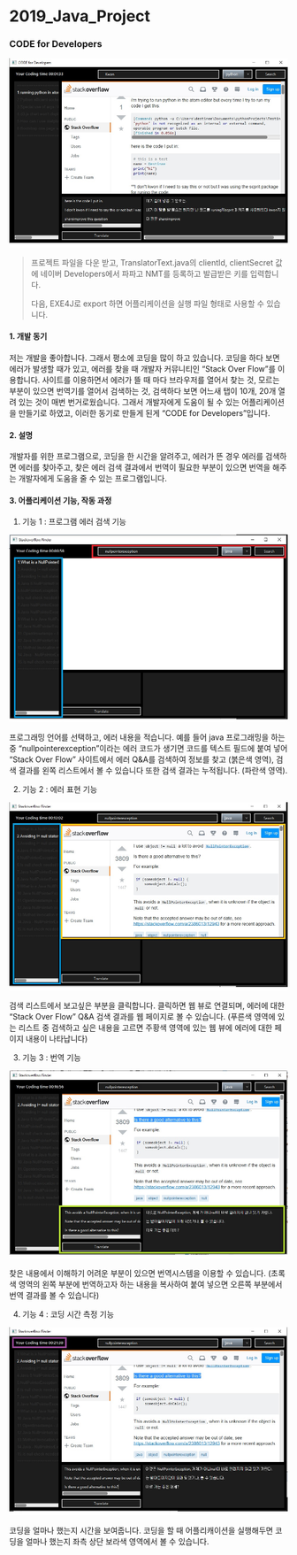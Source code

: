 # 2019_Java_Project
### CODE for Developers

![](./img/picture5.jpg)

> 프로젝트 파일을 다운 받고, TranslatorText.java의 clientId, clientSecret 값에 네이버 Developers에서 파파고 NMT를 등록하고 발급받은 키를 입력합니다. 
>
> 다음, EXE4J로 export 하면 어플리케이션을 실행 파일 형태로 사용할 수 있습니다.



#### 1. 개발 동기

저는 개발을 좋아합니다. 그래서 평소에 코딩을 많이 하고 있습니다. 코딩을 하다 보면 에러가 발생할 때가 있고, 에러를 찾을 때 개발자 커뮤니티인 “Stack Over Flow”를 이용합니다. 사이트를 이용하면서 에러가 뜰 때 마다 브라우저를 열어서 찾는 것, 모르는 부분이 있으면 번역기를 열어서 검색하는 것, 검색하다 보면 어느새 탭이 10개, 20개 열려 있는 것이 매번 번거로웠습니다. 그래서 개발자에게 도움이 될 수 있는 어플리케이션을 만들기로 하였고, 이러한 동기로 만들게 된게 “CODE for Developers”입니다. 



#### 2. 설명

개발자를 위한 프로그램으로, 코딩을 한 시간을 알려주고, 에러가 뜬 경우 에러를 검색하면 에러를 찾아주고, 찾은 에러 검색 결과에서 번역이 필요한 부분이 있으면 번역을 해주는 개발자에게 도움을 줄 수 있는 프로그램입니다. 



#### 3. 어플리케이션 기능, 작동 과정

1. 기능 1 : 프로그램 에러 검색 기능

![](./img/picture1.jpg)

프로그래밍 언어를 선택하고, 에러 내용을 적습니다. 예를 들어 java 프로그래밍을 하는 중 “nullpointerexception”이라는 에러 코드가 생기면 코드를 텍스트 필드에 붙여 넣어 “Stack Over Flow” 사이트에서 에러 Q&A를 검색하여 정보를 찾고 (붉은색 영역), 검색 결과를 왼쪽 리스트에서 볼 수 있습니다 또한 검색 결과는 누적됩니다. (파란색 영역).  



2. 기능 2 : 에러 표현 기능

![](./img/picture2.jpg)

검색 리스트에서 보고싶은 부분을 클릭합니다. 클릭하면 웹 뷰로 연결되며, 에러에 대한 “Stack Over Flow” Q&A 검색 결과를 웹 페이지로 볼 수 있습니다. (푸른색 영역에 있는 리스트 중 검색하고 싶은 내용을 고르면 주황색 영역에 있는 웹 뷰에 에러에 대한 페이지 내용이 나타납니다) 



3. 기능 3 : 번역 기능

![](./img/picture3.jpg)

찾은 내용에서 이해하기 어려운 부분이 있으면 번역시스템을 이용할 수 있습니다. (초록색 영역의 왼쪽 부분에 번역하고자 하는 내용을 복사하여 붙여 넣으면 오른쪽 부분에서 번역 결과를 볼 수 있습니다) 



4. 기능 4 : 코딩 시간 측정 기능

![](./img/picture4.jpg)

코딩을 얼마나 했는지 시간을 보여줍니다. 코딩을 할 때 어플리캐이션을 실행해두면 코딩을 얼마나 했는지 좌측 상단 보라색 영역에서 볼 수 있습니다. 



